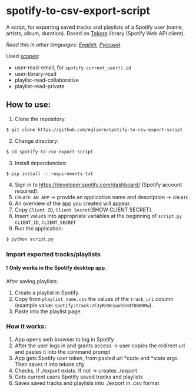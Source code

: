 # spotify-to-csv-export-script
A script, for exporting saved tracks and playlists of a Spotify user (name, artists, album, duration).
Based on [Tekore](https://github.com/felix-hilden/tekore) library (Spotify Web API client).

*Read this in other languages: [English](README.md), [Русский](README.ru.md).*

Used [scopes](https://developer.spotify.com/documentation/general/guides/authorization/scopes/):
- user-read-email, for ```spotify.current_user().id```
- user-library-read 
- playlist-read-collaborative 
- playlist-read-private

## How to use:
1. Clone the repository:
~~~bash
$ git clone https://github.com/egliorn/spotify-to-csv-export-script
~~~
2. Change directory:
~~~bash
$ cd spotify-to-csv-export-script
~~~
3. Install dependencies:
~~~bash
$ pip install -r requirements.txt
~~~
4. Sign in to https://developer.spotify.com/dashboard/ (Spotify account required).
5. `CREATE AN APP` -> provide an application name and description -> `CREATE`.
6. An overview of the app you created will appear.
7. Copy `Client ID`, `Client Secret`(SHOW CLIENT SECRET).
8. Insert values into appropriate variables at the beginning of `script.py` `CLIENT_ID`, `CLIENT_SECRET`
9. Run the application:
~~~bash
$ python script.py
~~~

### Import exported tracks/playlists
:exclamation: **Only works in the Spotify desktop app**.

After saving playlists:
1. Create a playlist in Spotify.
2. Copy from `playlist_name.csv` the values of the `track_uri` column
(example value: `spotify:track:2FJyRsWesaxh5nOTDQWBMw`).
3. Paste into the playlist page.



### How it works:
1. App opens web browser to log in Spotify
2. After the user logs in and grants access -> user copies the redirect url and pastes it into the command prompt
3. App gets Spotify user token, from pasted url *code and *state args. Then saves it into tekore.cfg
4. Checks, if ./export exists. If not -> creates ./export
5. Gets current users Spotify saved tracks and playlists
6. Saves saved tracks and playlists into ./export in .csv format
